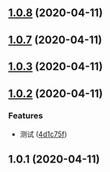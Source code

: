 ## [1.0.8](https://github.com/rmchen-12/rmchen-12/compare/v1.0.7...v1.0.8) (2020-04-11)



## [1.0.7](https://github.com/rmchen-12/rmchen-12/compare/v1.0.3...v1.0.7) (2020-04-11)



## [1.0.3](https://github.com/rmchen-12/rmchen-12/compare/v1.0.2...v1.0.3) (2020-04-11)



## [1.0.2](https://github.com/rmchen-12/rmchen-12/compare/v1.0.1...v1.0.2) (2020-04-11)


### Features

* 测试 ([4d1c75f](https://github.com/rmchen-12/rmchen-12/commit/4d1c75f143b9fab7917f705745556b19463c8d59))



## 1.0.1 (2020-04-11)



